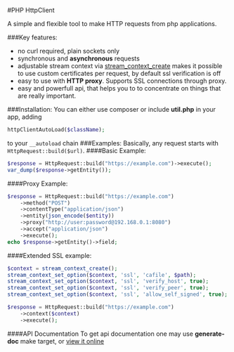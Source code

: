 #PHP HttpClient

A simple and flexible tool to make HTTP requests from php applications.

###Key features:
* no curl required, plain sockets only
* synchronous and **asynchronous** requests
* adjustable stream context via [stream_context_create](http://www.php.net/manual/en/function.stream-context-create.php) makes it possible to use custom certificates per request, by default ssl verification is off
* easy to use with **HTTP proxy**. Supports SSL connections through proxy.
* easy and powerfull api, that helps you to to concentrate on things that are really important.

###Installation:
You can either use composer or include **util.php** in your app, adding
```php
httpClientAutoLoad($className);
```
to your `__autoload` chain
###Examples:
Basically, any request starts with `HttpRequest::build($url)`.
####Basic Example:
```php
$response = HttpRequest::build("https://example.com")->execute();
var_dump($response->getEntity());
```
####Proxy Example:
```php
$response = HttpRequest::build("https://example.com")
    ->method("POST")
    ->contentType("application/json")
    ->entity(json_encode($entity))
    ->proxy("http://user:password@192.168.0.1:8080")
    ->accept("application/json")
    ->execute();
echo $response->getEntity()->field;
```
####Extended SSL example:
```php
$context = stream_context_create();
stream_context_set_option($context, 'ssl', 'cafile', $path);
stream_context_set_option($context, 'ssl', 'verify_host', true);
stream_context_set_option($context, 'ssl', 'verify_peer', true);
stream_context_set_option($context, 'ssl', 'allow_self_signed', true);

$response = HttpRequest::build("https://example.com")
    ->context($context)
    ->execute();
```

####API Documentation
To get api documentation one may use **generate-doc** make target, or [view it online](http://o-kasian.github.io/php-http-client/doc/namespaces/org.projasource.httpclient.html)
